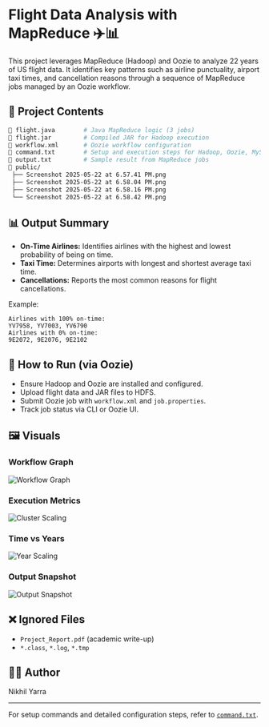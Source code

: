 # Flight Data Analysis with MapReduce ✈️📊

This project leverages MapReduce (Hadoop) and Oozie to analyze 22 years of US flight data. It identifies key patterns such as airline punctuality, airport taxi times, and cancellation reasons through a sequence of MapReduce jobs managed by an Oozie workflow.

## 📁 Project Contents

```bash
📄 flight.java        # Java MapReduce logic (3 jobs)
📄 flight.jar         # Compiled JAR for Hadoop execution
📄 workflow.xml       # Oozie workflow configuration
📄 command.txt        # Setup and execution steps for Hadoop, Oozie, MySQL
📄 output.txt         # Sample result from MapReduce jobs
📁 public/
 ├── Screenshot 2025-05-22 at 6.57.41 PM.png
 ├── Screenshot 2025-05-22 at 6.58.04 PM.png
 ├── Screenshot 2025-05-22 at 6.58.16 PM.png
 └── Screenshot 2025-05-22 at 6.58.42 PM.png
```

## 📊 Output Summary

- **On-Time Airlines:** Identifies airlines with the highest and lowest probability of being on time.
- **Taxi Time:** Determines airports with longest and shortest average taxi time.
- **Cancellations:** Reports the most common reasons for flight cancellations.

Example:
```
Airlines with 100% on-time:
YV7958, YV7003, YV6790
Airlines with 0% on-time:
9E2072, 9E2076, 9E2102
```

## 🚀 How to Run (via Oozie)

- Ensure Hadoop and Oozie are installed and configured.
- Upload flight data and JAR files to HDFS.
- Submit Oozie job with `workflow.xml` and `job.properties`.
- Track job status via CLI or Oozie UI.

## 🖼️ Visuals

### Workflow Graph
![Workflow Graph](public/worflow.png)

### Execution Metrics
![Cluster Scaling](metrics.png)

### Time vs Years
![Year Scaling](timevsyear.png)

### Output Snapshot
![Output Snapshot](output.png)

## ❌ Ignored Files

- `Project_Report.pdf`  (academic write-up)
- `*.class`, `*.log`, `*.tmp`

## 👨‍💻 Author

Nikhil Yarra  

---

For setup commands and detailed configuration steps, refer to [`command.txt`](command.txt).
